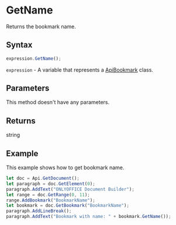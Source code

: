 # GetName

Returns the bookmark name.

## Syntax

```javascript
expression.GetName();
```

`expression` - A variable that represents a [ApiBookmark](../ApiBookmark.md) class.

## Parameters

This method doesn't have any parameters.

## Returns

string

## Example

This example shows how to get bookmark name.

```javascript editor-docx
let doc = Api.GetDocument();
let paragraph = doc.GetElement(0);
paragraph.AddText("ONLYOFFICE Document Builder");
let range = doc.GetRange(0, 11);
range.AddBookmark("BookmarkName");
let bookmark = doc.GetBookmark("BookmarkName");
paragraph.AddLineBreak();
paragraph.AddText("Bookmark with name: " + bookmark.GetName());

```
